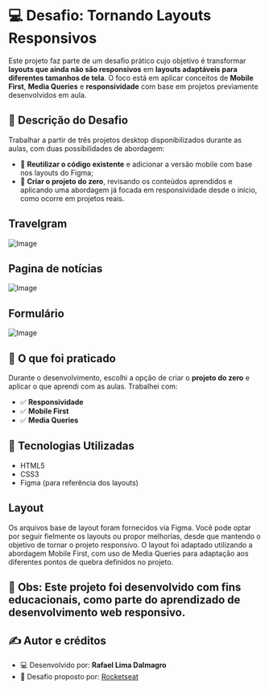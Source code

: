 # 💻 Desafio: Tornando Layouts Responsivos

Este projeto faz parte de um desafio prático cujo objetivo é transformar **layouts que ainda não são responsivos** em **layouts adaptáveis para diferentes tamanhos de tela**. O foco está em aplicar conceitos de **Mobile First**, **Media Queries** e **responsividade** com base em projetos previamente desenvolvidos em aula.

## 🧾 Descrição do Desafio

Trabalhar a partir de três projetos desktop disponibilizados durante as aulas, com duas possibilidades de abordagem:

- 🔁 **Reutilizar o código existente** e adicionar a versão mobile com base nos layouts do Figma;
- 🧱 **Criar o projeto do zero**, revisando os conteúdos aprendidos e aplicando uma abordagem já focada em responsividade desde o início, como ocorre em projetos reais.

## Travelgram
![Image](https://github.com/user-attachments/assets/ebd068b5-84ba-4033-8657-88008e20da3c)

## Pagina de notícias
![Image](https://github.com/user-attachments/assets/3887058c-02a7-415e-9175-a9835e270193)

## Formulário
![Image](https://github.com/user-attachments/assets/7c1a4069-87af-404f-b1b8-b23813a5dc74)

## 🧠 O que foi praticado

Durante o desenvolvimento, escolhi a opção de criar o **projeto do zero** e aplicar o que aprendi com as aulas. Trabalhei com:

- ✅ **Responsividade**
- ✅ **Mobile First**
- ✅ **Media Queries**

## 🔧 Tecnologias Utilizadas

- HTML5
- CSS3
- Figma (para referência dos layouts)

## Layout

Os arquivos base de layout foram fornecidos via Figma. Você pode optar por seguir fielmente os layouts ou propor melhorias, desde que mantendo o objetivo de tornar o projeto responsivo.
O layout foi adaptado utilizando a abordagem Mobile First, com uso de Media Queries para adaptação aos diferentes pontos de quebra definidos no projeto.

## 📌 Obs: Este projeto foi desenvolvido com fins educacionais, como parte do aprendizado de desenvolvimento web responsivo.

## ✍️ Autor e créditos

- 💻 Desenvolvido por: **Rafael Lima Dalmagro**  
- 📘 Desafio proposto por: [Rocketseat](https://www.rocketseat.com.br/)
